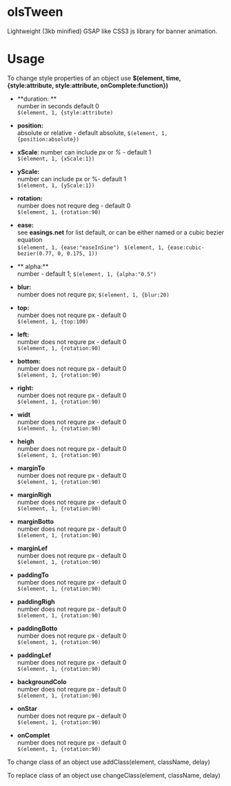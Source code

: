 # olsTween
Lightweight (3kb minified) GSAP like CSS3 js library for banner animation. 

# Usage
To change style properties of an object use
**$(element, time, {style:attribute, style:attribute, onComplete:function})**

* **duration: **  
number in seconds default 0  
```$(element, 1, {style:attribute)```  

* **position:**  
absolute or relative - default absolute,
```$(element, 1, {position:absolute})```

* **xScale**: 
number can include *px* or *%* - default 1  
```$(element, 1, {xScale:1})```

* **yScale:**  
number can include px or %- default 1  
```$(element, 1, {yScale:1})```

* **rotation:**  
number does not requre deg - default 0  
```$(element, 1, {rotation:90)```  

* **ease:**  
see **easings.net** for list default, or can be either named or a cubic bezier equation  
```$(element, 1, {ease:"easeInSine") ``` 
```$(element, 1, {ease:cubic-bezier(0.77, 0, 0.175, 1))```  

* ** alpha:**  
number - default 1;
```$(element, 1, {alpha:"0.5")```

* **blur:**  
number does not requre px;
```$(element, 1, {blur:20)```  

* **top:**  
number does not requre px - default 0  
```$(element, 1, {top:100)```  

* **left:**  
number does not requre px - default 0  
```$(element, 1, {rotation:90)```  

* **bottom:**  
number does not requre px - default 0  
```$(element, 1, {rotation:90)```  

* **right:**  
number does not requre px - default 0  
```$(element, 1, {rotation:90)```  


* **widt**  
number does not requre px - default 0  
```$(element, 1, {rotation:90)```  

* **heigh**  
number does not requre px - default 0  
```$(element, 1, {rotation:90)```  


* **marginTo**  
number does not requre px - default 0  
```$(element, 1, {rotation:90)```  

* **marginRigh**  
number does not requre px - default 0  
```$(element, 1, {rotation:90)```  

* **marginBotto**  
number does not requre px - default 0  
```$(element, 1, {rotation:90)```  

* **marginLef**  
number does not requre px - default 0  
```$(element, 1, {rotation:90)```  


* **paddingTo**  
number does not requre px - default 0  
```$(element, 1, {rotation:90)```  

* **paddingRigh**  
number does not requre px - default 0  
```$(element, 1, {rotation:90)```  

* **paddingBotto**  
number does not requre px - default 0  
```$(element, 1, {rotation:90)```  

* **paddingLef**  
number does not requre px - default 0  
```$(element, 1, {rotation:90)```  


* **backgroundColo**  
number does not requre px - default 0  
```$(element, 1, {rotation:90)```  

* **onStar**  
number does not requre px - default 0  
```$(element, 1, {rotation:90)```  


* **onComplet**  
number does not requre px - default 0  
```$(element, 1, {rotation:90)```  

To change class of an object use
addClass(element, className, delay)

To replace class of an object use
changeClass(element, className, delay)